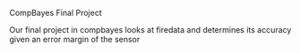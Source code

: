 CompBayes Final Project

Our final project in compbayes looks at firedata and determines its accuracy given an error margin of the sensor